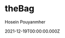 ---
title: theBag
github: https://github.com/hajhosein/theBag
demo: https://the-bag.vercel.app/
author: Hosein Pouyanmher
date: 2021-12-19T00:00:00.000Z
ssg:
  - Next
cms:
  - Markdown
css:
  - Mui
  - Scss
archetype:
  - Portfolio
  - Blog
description: >-
  theBag is a multipurpose template made by [Nextjs](https://nextjs.org/) and
  [MUI V5](https://mui.com/) which can be used for Portfolios, Resumes, CVs, and
  Personal websites.
draft: false
publish_date: '2021-11-25T12:35:33Z'
update_date: '2022-02-08T09:38:01Z'
github_star: 20
github_fork: 5
---